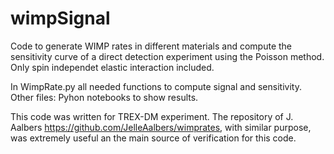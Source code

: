# wimpSignal
Code to generate WIMP rates in different materials and compute the sensitivity curve of a direct detection experiment using the Poisson method. Only spin independet elastic interaction included. 

In WimpRate.py all needed functions to compute signal and sensitivity. Other files: Pyhon notebooks to show results.

This code was written for TREX-DM experiment. The repository of J. Aalbers https://github.com/JelleAalbers/wimprates, with similar purpose, was extremely useful an the main source of verification for this code. 
